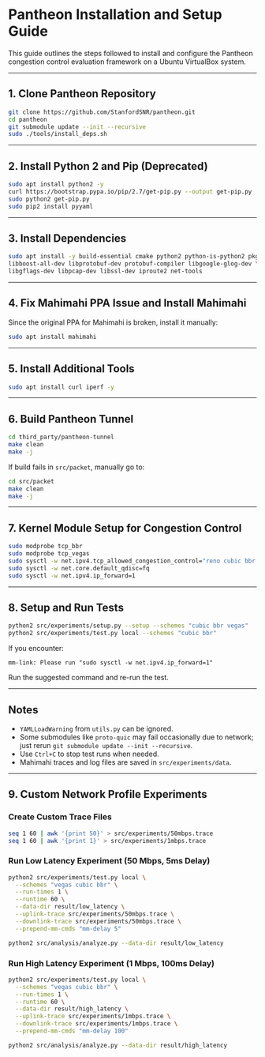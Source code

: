 # Pantheon Installation and Setup Guide

This guide outlines the steps followed to install and configure the Pantheon congestion control evaluation framework on a Ubuntu VirtualBox system.

---

## 1. Clone Pantheon Repository

```bash
git clone https://github.com/StanfordSNR/pantheon.git
cd pantheon
git submodule update --init --recursive
sudo ./tools/install_deps.sh
```

---

## 2. Install Python 2 and Pip (Deprecated)

```bash
sudo apt install python2 -y
curl https://bootstrap.pypa.io/pip/2.7/get-pip.py --output get-pip.py
sudo python2 get-pip.py
sudo pip2 install pyyaml
```

---

## 3. Install Dependencies

```bash
sudo apt install -y build-essential cmake python2 python-is-python2 pkg-config \
libboost-all-dev libprotobuf-dev protobuf-compiler libgoogle-glog-dev \
libgflags-dev libpcap-dev libssl-dev iproute2 net-tools
```

---

## 4. Fix Mahimahi PPA Issue and Install Mahimahi

Since the original PPA for Mahimahi is broken, install it manually:

```bash
sudo apt install mahimahi
```

---

## 5. Install Additional Tools

```bash
sudo apt install curl iperf -y
```

---

## 6. Build Pantheon Tunnel

```bash
cd third_party/pantheon-tunnel
make clean
make -j
```

If build fails in `src/packet`, manually go to:
```bash
cd src/packet
make clean
make -j
```

---

## 7. Kernel Module Setup for Congestion Control

```bash
sudo modprobe tcp_bbr
sudo modprobe tcp_vegas
sudo sysctl -w net.ipv4.tcp_allowed_congestion_control="reno cubic bbr vegas"
sudo sysctl -w net.core.default_qdisc=fq
sudo sysctl -w net.ipv4.ip_forward=1
```

---

## 8. Setup and Run Tests

```bash
python2 src/experiments/setup.py --setup --schemes "cubic bbr vegas"
python2 src/experiments/test.py local --schemes "cubic bbr"
```

If you encounter:
```
mm-link: Please run "sudo sysctl -w net.ipv4.ip_forward=1"
```
Run the suggested command and re-run the test.

---

## Notes

- `YAMLLoadWarning` from `utils.py` can be ignored.
- Some submodules like `proto-quic` may fail occasionally due to network; just rerun `git submodule update --init --recursive`.
- Use `Ctrl+C` to stop test runs when needed.
- Mahimahi traces and log files are saved in `src/experiments/data`.

---

## 9. Custom Network Profile Experiments

### Create Custom Trace Files

```bash
seq 1 60 | awk '{print 50}' > src/experiments/50mbps.trace
seq 1 60 | awk '{print 1}' > src/experiments/1mbps.trace
```

### Run Low Latency Experiment (50 Mbps, 5ms Delay)

```bash
python2 src/experiments/test.py local \
  --schemes "vegas cubic bbr" \
  --run-times 1 \
  --runtime 60 \
  --data-dir result/low_latency \
  --uplink-trace src/experiments/50mbps.trace \
  --downlink-trace src/experiments/50mbps.trace \
  --prepend-mm-cmds "mm-delay 5"

python2 src/analysis/analyze.py --data-dir result/low_latency
```

### Run High Latency Experiment (1 Mbps, 100ms Delay)

```bash
python2 src/experiments/test.py local \
  --schemes "vegas cubic bbr" \
  --run-times 1 \
  --runtime 60 \
  --data-dir result/high_latency \
  --uplink-trace src/experiments/1mbps.trace \
  --downlink-trace src/experiments/1mbps.trace \
  --prepend-mm-cmds "mm-delay 100"

python2 src/analysis/analyze.py --data-dir result/high_latency
```




